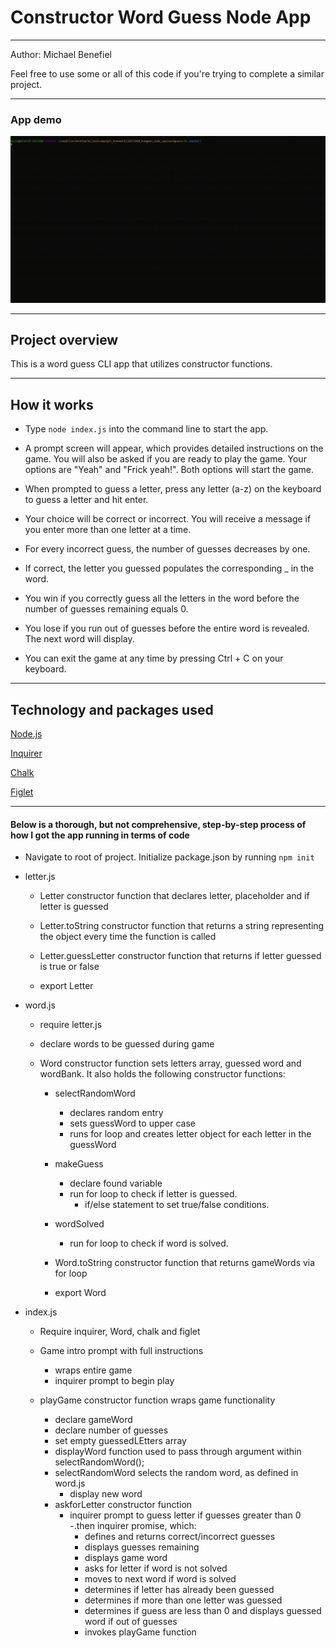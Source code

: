 <h1>Constructor Word Guess Node App</h1>


<hr>

Author: Michael Benefiel

Feel free to use some or all of this code if you're trying to complete a similar project.
<hr>

<h3> App demo </h3>

![alt text](https://raw.githubusercontent.com/mjbenefiel/WordGuessCLI/master/gif/hangmandemo.gif "Constructor Word Guess Node App")

<hr>

<h2> Project overview</h2>
This is a word guess CLI app that utilizes constructor functions.
<hr>

<h2> How it works </h2>

- Type ```node index.js``` into the command line to start the app.

- A prompt screen will appear, which provides detailed instructions on the game. You will also be asked if you are ready to play the game. Your options are "Yeah" and "Frick yeah!". Both options will start the game.
  
- When prompted to guess a letter, press any letter (a-z) on the keyboard to guess a letter and hit enter.
  
- Your choice will be correct or incorrect. You will receive a message if you enter more than one letter at a time.

- For every incorrect guess, the number of guesses decreases by one.

- If correct, the letter you guessed populates the corresponding _ in the word.

- You win if you correctly guess all the letters in the word before the number of guesses remaining equals 0.

- You lose if you run out of guesses before the entire word is revealed. The next word will display.

- You can exit the game at any time by pressing Ctrl + C on your keyboard.

<hr>

<h2>Technology and packages used</h2>

[Node.js](https://nodejs.org/en/)

[Inquirer](https://www.npmjs.com/package/inquirer)

[Chalk](https://www.npmjs.com/package/chalk)

[Figlet](https://www.npmjs.com/package/figlet)

<hr></hr>

<h4>Below is a thorough, but not comprehensive, step-by-step process of how I got the app running in terms of code</h4>

- Navigate to root of project. Initialize package.json by running ```npm init```

- letter.js

  - Letter constructor function that declares letter, placeholder and if letter is guessed

  - Letter.toString constructor function that returns a string representing the object every time the function is called 

  - Letter.guessLetter constructor function that returns if letter guessed is true or false

  - export Letter

- word.js

  - require letter.js

  - declare words to be guessed during game

  - Word constructor function sets letters array, guessed word and wordBank. It also holds the following constructor functions: 

    - selectRandomWord
      - declares random entry
      - sets guessWord to upper case
      - runs for loop and creates letter object for each letter in the guessWord
      
    - makeGuess
      - declare found variable
      - run for loop to check if letter is guessed.
        - if/else statement to set true/false conditions.

    - wordSolved
      - run for loop to check if word is solved.

    - Word.toString constructor function that returns gameWords via for loop

    - export Word

- index.js

  - Require inquirer, Word, chalk and figlet

  - Game intro prompt with full instructions
    - wraps entire game
    - inquirer prompt to begin play
    
  - playGame constructor function wraps game functionality
    - declare gameWord
    - declare number of guesses
    - set empty guessedLEtters array
    - displayWord function used to pass through argument within selectRandomWord();
    - selectRandomWord selects the random word, as defined in word.js
      - display new word
    - askforLetter constructor function
      - inquirer prompt to guess letter if guesses greater than 0
      -.then inquirer promise, which:
        - defines and returns correct/incorrect guesses
        - displays guesses remaining
        - displays game word
        - asks for letter if word is not solved
        - moves to next word if word is solved
        - determines if letter has already been guessed
        - determines if more than one letter was guessed
        - determines if guess are less than 0 and displays guessed word if out of guesses
        - invokes playGame function

